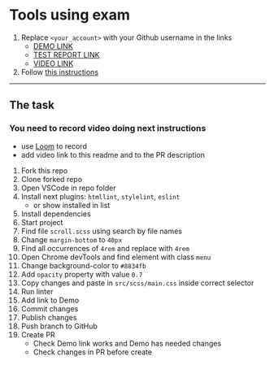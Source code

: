 # Tools using exam
1. Replace `<your_account>` with your Github username in the links
    - [DEMO LINK](https://solaryasha.github.io/tools-using-exam/)
    - [TEST REPORT LINK](https://solaryasha.github.io/tools-using-exam/report/html_report/)
    - [VIDEO LINK](https://www.loom.com/share/79afe8a38b8c4c119c0d8ca731f3a18a)
2. Follow [this instructions](https://mate-academy.github.io/layout_task-guideline/)
___

## The task
### You need to record video doing next instructions
- use [Loom](https://www.loom.com) to record
- add video link to this readme and to the PR description

1. Fork this repo
1. Clone forked repo
1. Open VSCode in repo folder
1. Install next plugins: `htmllint`, `stylelint`, `eslint`
    - or show installed in list
1. Install dependencies
1. Start project
1. Find file `scroll.scss` using search by file names
1. Change `margin-bottom` to `40px`
1. Find all occurrences of `4rem` and replace with `4rem`
1. Open Chrome devTools and find element with class `menu`
1. Change background-color to `#8834fb`
1. Add `opacity` property with value `0.7`
1. Copy changes and paste in `src/scss/main.css` inside correct selector
1. Run linter
1. Add link to Demo
1. Commit changes
1. Publish changes
1. Push branch to GitHub
1. Create PR
    - Check Demo link works and Demo has needed changes
    - Check changes in PR before create
